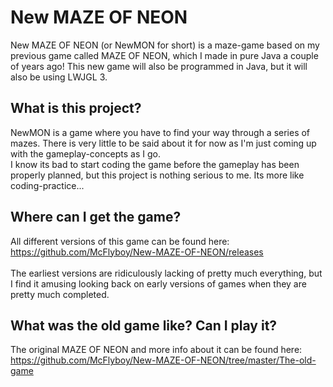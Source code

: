 # New MAZE OF NEON
New MAZE OF NEON (or NewMON for short) is a maze-game based on my previous game called MAZE OF NEON, which I made in pure Java a couple of years ago! This new game will also be programmed in Java, but it will also be using LWJGL 3.
<br />
## What is this project?
NewMON is a game where you have to find your way through a series of mazes. There is very little to be said about it for now as I'm just coming up with the gameplay-concepts as I go.
<br />
I know its bad to start coding the game before the gameplay has been properly planned, but this project is nothing serious to me. Its more like coding-practice...
<br />
## Where can I get the game?
All different versions of this game can be found here:
<br />
https://github.com/McFlyboy/New-MAZE-OF-NEON/releases
<br />
<br />
The earliest versions are ridiculously lacking of pretty much everything, but I find it amusing looking back on early versions of games when they are pretty much completed.
<br />
## What was the old game like? Can I play it?
The original MAZE OF NEON and more info about it can be found here:
<br />
https://github.com/McFlyboy/New-MAZE-OF-NEON/tree/master/The-old-game
